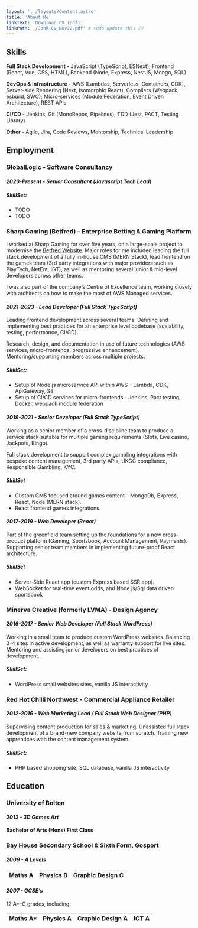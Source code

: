 ```yaml
---
layout: '../layouts/Content.astro'
title: 'About Me'
linkText: 'Download CV (pdf)'
linkPath: '/JonR-CV_Nov22.pdf' # todo update this CV
---
```


## Skills

**Full Stack Development -** JavaScript (TypeScript, ESNext), Frontend (React, Vue, CSS, HTML), Backend (Node, Express,
NestJS, Mongo, SQL)

**DevOps & Infrastructure -** AWS (Lambdas, Serverless, Containers, CDK), Server-side Rendering (Next, Isomorphic React),
Compilers (Webpack, esbuild, SWC), Micro-services (Module Federation, Event Driven Architecture), REST APIs

**CI/CD -** Jenkins, Git (MonoRepos, Pipelines), TDD (Jest, PACT, Testing Library)

**Other -** Agile, Jira, Code Reviews, Mentorship, Technical Leadership

## Employment

### GlobalLogic - Software Consultancy

[//]: # (TODO)

#### _**2023-Present -** Senior Consultant (Javascript Tech Lead)_

[//]: # (TODO)

##### SkillSet:

- TODO
- TODO

### Sharp Gaming (Betfred) – Enterprise Betting & Gaming Platform

I worked at Sharp Gaming for over five years, on a large-scale project to modernise the [Betfred Website](https://betfred.com). Major
roles for me included leading the full stack development of a fully in-house CMS (MERN Stack), lead frontend on the
games team (3rd party integrations with major providers such as PlayTech, NetEnt, IGT), as well as mentoring several junior
& mid-level developers across other teams.

I was also part of the company’s Centre of Excellence team, working closely with architects on how to make the most of AWS Managed services.

#### _**2021-2023 -** Lead Developer (Full Stack TypeScript)_

Leading frontend development across several teams. Defining and implementing best practices for an enterprise level
codebase (scalability, testing, performance, CI/CD).

Research, design, and documentation in use of future technologies
(AWS services, micro-frontends, progressive enhancement). Mentoring/supporting members across multiple projects.

##### SkillSet:

- Setup of Node.js microservice API within AWS – Lambda, CDK, ApiGateway, S3
- Setup of CI/CD services for micro-frontends - Jenkins, Pact testing, Docker, webpack module federation

#### _**2019-2021 -** Senior Developer (Full Stack TypeScript)_

Working as a senior member of a cross-discipline team to produce a service stack suitable for multiple gaming
requirements (Slots, Live casino, Jackpots, Bingo).

Full stack development to support complex gambling integrations with
bespoke content management, 3rd party APIs, UKGC compliance, Responsible Gambling, KYC.

##### SkillSet

- Custom CMS focused around games content – MongoDb, Express, React, Node (MERN stack).
- React frontend games integrations.

#### _**2017-2019 -** Web Developer (React)_

Part of the greenfield team setting up the foundations for a new cross-product platform (Gaming, Sportsbook, Account
Management, Payments). Supporting senior team members in implementing future-proof React architecture.

##### SkillSet

- Server-Side React app (custom Express based SSR app).
- WebSocket for real-time event odds, and Node.js/Sql data driven sportsbook

### Minerva Creative (formerly LVMA) - Design Agency

#### _**2016-2017 -** Senior Web Developer (Full Stack WordPress)_

Working in a small team to produce custom WordPress websites. Balancing 3-4 sites in active development, as well as
warranty support for live sites. Mentoring and assisting junior developers on best practices of development.

##### SkillSet:

- WordPress small websites sites, vanilla JS interactivity

### Red Hot Chilli Northwest - Commercial Appliance Retailer

#### _**2012-2016 -** Web Marketing Lead / Full Stack Web Designer (PHP)_

Supervising content production for sales & marketing. Unassisted full stack development of a brand-new company website
from scratch. Training new apprentices with the content management system.

##### SkillSet:

- PHP based shopping site, SQL database, vanilla JS interactivity

## Education

### University of Bolton

#### _**2012 -** 3D Games Art_

**Bachelor of Arts (Hons) First Class**

### Bay House Secondary School & Sixth Form, Gosport

#### _**2009 -** A Levels_

| Maths A | Physics B | Graphic Design C |   |
| :------ | :-------- | :--------------- | - |

#### _**2007 -** GCSE’s_

12 A*-C grades, including:

| Maths A* | Physics A | Graphic Design A | ICT A |
| :------- | :-------- | :--------------- | :---- |
